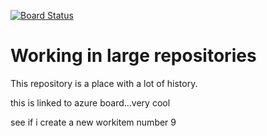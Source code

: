 [![Board Status](https://dev.azure.com/NnekaOkpaluba/29706ffa-b261-4476-a248-46b6a052da66/15b968e9-03a0-4f9f-8722-0ac364d523ad/_apis/work/boardbadge/45c95fd2-9c7d-40a4-9e23-39a368699126)](https://dev.azure.com/NnekaOkpaluba/29706ffa-b261-4476-a248-46b6a052da66/_boards/board/t/15b968e9-03a0-4f9f-8722-0ac364d523ad/Microsoft.RequirementCategory)
# Working in large repositories

This repository is a place with a lot of history.


this is linked to azure board...very cool

see if i create a new workitem number 9

